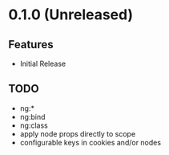 # 0.1.0 (Unreleased)

## Features

* Initial Release

## TODO

* ng:*
* ng:bind
* ng:class
* apply node props directly to scope
* configurable keys in cookies and/or nodes
